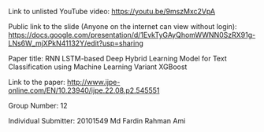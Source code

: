 Link to unlisted YouTube video:
https://youtu.be/9mszMxc2VpA

Public link to the slide (Anyone on the internet can view without login):
https://docs.google.com/presentation/d/1EvkTyGAyQhomWWNN0SzRX91g-LNs6W_mjXPkN41132Y/edit?usp=sharing 

Paper title:
RNN LSTM-based Deep Hybrid Learning Model for Text Classification  using Machine Learning Variant XGBoost

Link to the paper:
http://www.ijpe-online.com/EN/10.23940/ijpe.22.08.p2.545551

Group Number:
12 

Individual Submitter:
20101549 Md Fardin Rahman Ami

